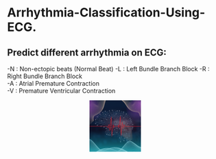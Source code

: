 # Arrhythmia-Classification-Using-ECG.
## Predict different arrhythmia on ECG:
-N : Non-ectopic beats (Normal Beat)
-L : Left Bundle Branch Block
-R : Right Bundle Branch Block  
-A : Atrial Premature Contraction  
-V : Premature Ventricular Contraction
<p align="center" width="100%">
<img src="./assets/Logo.png" width="120" height="120">
</p>
